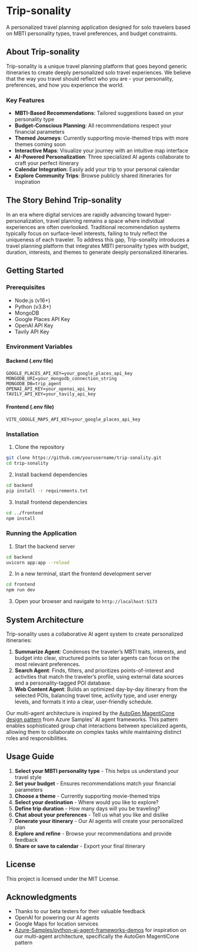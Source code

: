# Trip-sonality

A personalized travel planning application designed for solo travelers based on MBTI personality types, travel preferences, and budget constraints.

## About Trip-sonality

Trip-sonality is a unique travel planning platform that goes beyond generic itineraries to create deeply personalized solo travel experiences. We believe that the way you travel should reflect who you are - your personality, preferences, and how you experience the world.

### Key Features

- **MBTI-Based Recommendations**: Tailored suggestions based on your personality type
- **Budget-Conscious Planning**: All recommendations respect your financial parameters
- **Themed Journeys**: Currently supporting movie-themed trips with more themes coming soon
- **Interactive Maps**: Visualize your journey with an intuitive map interface
- **AI-Powered Personalization**: Three specialized AI agents collaborate to craft your perfect itinerary
- **Calendar Integration**: Easily add your trip to your personal calendar
- **Explore Community Trips**: Browse publicly shared itineraries for inspiration

## The Story Behind Trip-sonality
In an era where digital services are rapidly advancing toward hyper-personalization, travel planning remains a space where individual experiences are often overlooked. Traditional recommendation systems typically focus on surface-level interests, failing to truly reflect the uniqueness of each traveler. To address this gap, Trip-sonality introduces a travel planning platform that integrates MBTI personality types with budget, duration, interests, and themes to generate deeply personalized itineraries.

## Getting Started

### Prerequisites

- Node.js (v16+)
- Python (v3.8+)
- MongoDB
- Google Places API Key
- OpenAI API Key
- Tavily API Key

### Environment Variables

#### Backend (.env file)

```
GOOGLE_PLACES_API_KEY=your_google_places_api_key
MONGODB_URI=your_mongodb_connection_string
MONGODB_DB=trip_agent
OPENAI_API_KEY=your_openai_api_key
TAVILY_API_KEY=your_tavily_api_key
```

#### Frontend (.env file)

```
VITE_GOOGLE_MAPS_API_KEY=your_google_places_api_key
```

### Installation

1. Clone the repository

```bash
git clone https://github.com/yourusername/trip-sonality.git
cd trip-sonality
```

2. Install backend dependencies

```bash
cd backend
pip install -r requirements.txt
```

3. Install frontend dependencies

```bash
cd ../frontend
npm install
```

### Running the Application

1. Start the backend server

```bash
cd backend
uvicorn app:app --reload
```

2. In a new terminal, start the frontend development server

```bash
cd frontend
npm run dev
```

3. Open your browser and navigate to `http://localhost:5173`

## System Architecture

Trip-sonality uses a collaborative AI agent system to create personalized itineraries:

1. **Summarize Agent**: Condenses the traveler’s MBTI traits, interests, and budget into clear, structured points so later agents can focus on the most relevant preferences.
2. **Search Agent**: Finds, filters, and prioritizes points-of-interest and activities that match the traveler’s profile, using external data sources and a personality-tagged POI database.
3. **Web Content Agent**: Builds an optimized day-by-day itinerary from the selected POIs, balancing travel time, activity type, and user energy levels, and formats it into a clear, user-friendly schedule.

Our multi-agent architecture is inspired by the [AutoGen MagentiCone design pattern](https://github.com/Azure-Samples/python-ai-agent-frameworks-demos/blob/main/autogen_magenticone.py) from Azure Samples' AI agent frameworks. This pattern enables sophisticated group chat interactions between specialized agents, allowing them to collaborate on complex tasks while maintaining distinct roles and responsibilities.

## Usage Guide

1. **Select your MBTI personality type** - This helps us understand your travel style
2. **Set your budget** - Ensures recommendations match your financial parameters
3. **Choose a theme** - Currently supporting movie-themed trips
4. **Select your destination** - Where would you like to explore?
5. **Define trip duration** - How many days will you be traveling?
6. **Chat about your preferences** - Tell us what you like and dislike
7. **Generate your itinerary** - Our AI agents will create your personalized plan
8. **Explore and refine** - Browse your recommendations and provide feedback
9. **Share or save to calendar** - Export your final itinerary


## License

This project is licensed under the MIT License.

## Acknowledgments

- Thanks to our beta testers for their valuable feedback
- OpenAI for powering our AI agents
- Google Maps for location services
- [Azure-Samples/python-ai-agent-frameworks-demos](https://github.com/Azure-Samples/python-ai-agent-frameworks-demos) for inspiration on our multi-agent architecture, specifically the AutoGen MagentiCone pattern

